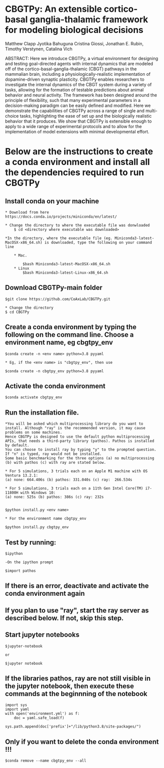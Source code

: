 # CBGTPy: An extensible cortico-basal ganglia-thalamic framework for modeling biological decisions
Matthew Clapp Jyotika Bahuguna Cristina Giossi, Jonathan E. Rubin, Timothy Verstynen, Catalina Vich

ABSTRACT: Here we introduce CBGTPy, a virtual environment for designing and testing goal-directed agents with internal dynamics that are modeled off of the cortico-basal-ganglia-thalamic (CBGT) pathways in the mammalian brain, including a physiologically-realistic implementation of dopamine-driven synaptic plasticity. CBGTPy enables researchers to investigate the internal dynamics of the CBGT system during a variety of tasks, allowing for the formation of testable predictions about animal behavior and neural activity. The framework has been designed around the principle of flexibility, such that many experimental parameters in a decision-making paradigm can be easily defined and modified. Here we demonstrate the capabilities of CBGTPy across a range of single and multi-choice tasks, highlighting the ease of set up and the biologically realistic behavior that it produces. We show that CBGTPy is extensible enough to apply to a wide range of experimental protocols and to allow for the implementation of model extensions with minimal developmental effort. 

# Below are the instructions to create a conda environment and install all the dependencies required to run CBGTPy


## Install conda on your machine
	* Download from here https://docs.conda.io/projects/miniconda/en/latest/
	
 	* Change the directory to where the executable file was donwloaded
  		$ cd <directory where executable was downloaded>
  	
   	*In the directory, where the executable file (eg. Miniconda3-latest-MacOSX-x86_64.sh) is downloaded, type the following on your command line

		* Mac. 

			$bash Miniconda3-latest-MacOSX-x86_64.sh
		* Linux
			$bash Miniconda3-latest-Linux-x86_64.sh


## Download CBGTPy-main folder
	$git clone https://github.com/CoAxLab/CBGTPy.git

 	* Change the directory
  	$ cd CBGTPy
  	

## Create a conda environment by typing the following on the command line. Choose a environment name, eg cbgtpy_env
	$conda create -n <env name> python=3.8 pyyaml
	
 	* Eg, if the <env name> is "cbgtpy_env", then use
 
	$conda create -n cbgtpy_env python=3.8 pyyaml
 
## Activate the conda environment
	$conda activate cbgtpy_env
## Run the installation file. 
	*You will be asked which multiprocessing library do you want to install. Although "ray" is the recommended version, it may cause problems on some machines.
 	Hence CBGTPy is designed to use the default python multiprocessing APIs, that needs a third-party library (pathos). Pathos is installed by default. 
	You can choose to install ray by typing "y" to the prompted question. If "n" is typed, ray would not be installed. 
 	Some basic benchmarking for the three options (a) no multiprocessing (b) with pathos (c) with ray are stated below.
	
 	* For 5 simulations, 3 trials each on an Apple M1 machine with OS Ventura 13.2.1:
 	(a) none: 664.406s (b) pathos: 331.040s (c) ray:  266.534s
  	
  	* For 5 simulations, 3 trials each on a 11th Gen Intel Core(TM) i7-11800H with Windows 10:
  	(a) none: 525s (b) pathos: 386s (c) ray: 232s


	$python install.py <env name>

 	* For the environment name cbgtpy_env

  	$python install.py cbgtpy_env
 
## Test by running:
	$ipython

	-On the ipython prompt
 
	$import pathos

## If there is an error, deactivate and activate the conda environment again

## If you plan to use "ray", start the ray server as described below. If not, skip this step.


## Start jupyter notebooks
	$jupyter-notebook 
 	
  	or
  		
    $jupyter notebook

## If the libraries pathos, ray are not still visible in the jupyter notebook, then execute these commands at the beginnning of the notebook
	import sys
	import yaml
	with open('environment.yml') as f:
	    doc = yaml.safe_load(f)
	    
	sys.path.append(doc['prefix']+"/lib/python3.8/site-packages/")

## Only if you want to delete the conda environment !!!
	$conda remove --name cbgtpy_env --all


